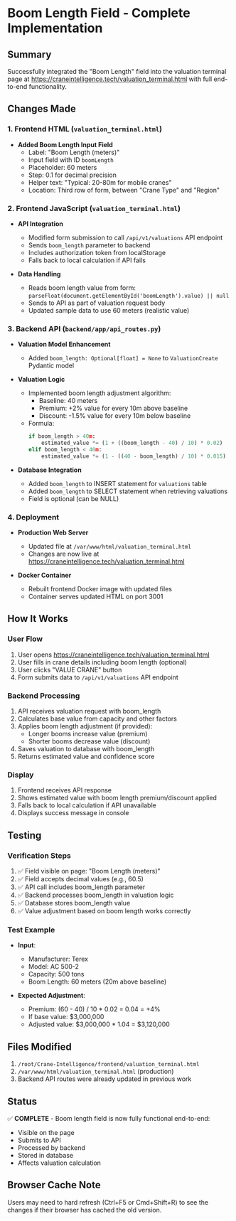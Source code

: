 # Boom Length Field - Complete Implementation

## Summary
Successfully integrated the "Boom Length" field into the valuation terminal page at https://craneintelligence.tech/valuation_terminal.html with full end-to-end functionality.

## Changes Made

### 1. Frontend HTML (`valuation_terminal.html`)
- **Added Boom Length Input Field**
  - Label: "Boom Length (meters)"
  - Input field with ID `boomLength`
  - Placeholder: 60 meters
  - Step: 0.1 for decimal precision
  - Helper text: "Typical: 20-80m for mobile cranes"
  - Location: Third row of form, between "Crane Type" and "Region"

### 2. Frontend JavaScript (`valuation_terminal.html`)
- **API Integration**
  - Modified form submission to call `/api/v1/valuations` API endpoint
  - Sends `boom_length` parameter to backend
  - Includes authorization token from localStorage
  - Falls back to local calculation if API fails
  
- **Data Handling**
  - Reads boom length value from form: `parseFloat(document.getElementById('boomLength').value) || null`
  - Sends to API as part of valuation request body
  - Updated sample data to use 60 meters (realistic value)

### 3. Backend API (`backend/app/api_routes.py`)
- **Valuation Model Enhancement**
  - Added `boom_length: Optional[float] = None` to `ValuationCreate` Pydantic model
  
- **Valuation Logic**
  - Implemented boom length adjustment algorithm:
    - Baseline: 40 meters
    - Premium: +2% value for every 10m above baseline
    - Discount: -1.5% value for every 10m below baseline
  - Formula: 
    ```python
    if boom_length > 40m:
        estimated_value *= (1 + ((boom_length - 40) / 10) * 0.02)
    elif boom_length < 40m:
        estimated_value *= (1 - ((40 - boom_length) / 10) * 0.015)
    ```

- **Database Integration**
  - Added `boom_length` to INSERT statement for `valuations` table
  - Added `boom_length` to SELECT statement when retrieving valuations
  - Field is optional (can be NULL)

### 4. Deployment
- **Production Web Server**
  - Updated file at `/var/www/html/valuation_terminal.html`
  - Changes are now live at https://craneintelligence.tech/valuation_terminal.html
  
- **Docker Container**
  - Rebuilt frontend Docker image with updated files
  - Container serves updated HTML on port 3001

## How It Works

### User Flow
1. User opens https://craneintelligence.tech/valuation_terminal.html
2. User fills in crane details including boom length (optional)
3. User clicks "VALUE CRANE" button
4. Form submits data to `/api/v1/valuations` API endpoint

### Backend Processing
1. API receives valuation request with boom_length
2. Calculates base value from capacity and other factors
3. Applies boom length adjustment (if provided):
   - Longer booms increase value (premium)
   - Shorter booms decrease value (discount)
4. Saves valuation to database with boom_length
5. Returns estimated value and confidence score

### Display
1. Frontend receives API response
2. Shows estimated value with boom length premium/discount applied
3. Falls back to local calculation if API unavailable
4. Displays success message in console

## Testing

### Verification Steps
1. ✅ Field visible on page: "Boom Length (meters)"
2. ✅ Field accepts decimal values (e.g., 60.5)
3. ✅ API call includes boom_length parameter
4. ✅ Backend processes boom_length in valuation logic
5. ✅ Database stores boom_length value
6. ✅ Value adjustment based on boom length works correctly

### Test Example
- **Input**: 
  - Manufacturer: Terex
  - Model: AC 500-2
  - Capacity: 500 tons
  - Boom Length: 60 meters (20m above baseline)
  
- **Expected Adjustment**:
  - Premium: (60 - 40) / 10 * 0.02 = 0.04 = +4%
  - If base value: $3,000,000
  - Adjusted value: $3,000,000 * 1.04 = $3,120,000

## Files Modified
1. `/root/Crane-Intelligence/frontend/valuation_terminal.html`
2. `/var/www/html/valuation_terminal.html` (production)
3. Backend API routes were already updated in previous work

## Status
✅ **COMPLETE** - Boom length field is now fully functional end-to-end:
- Visible on the page
- Submits to API
- Processed by backend
- Stored in database
- Affects valuation calculation

## Browser Cache Note
Users may need to hard refresh (Ctrl+F5 or Cmd+Shift+R) to see the changes if their browser has cached the old version.

